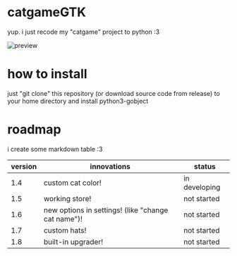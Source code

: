 # catgameGTK
yup. i just recode my "catgame" project to python :3

![preview](https://github.com/user-attachments/assets/d7c60fc2-2bad-425e-85bf-4bda83b1a5dc)

# how to install
just "git clone" this repository (or download source code from release) to your home directory and install python3-gobject

# roadmap

i create some markdown table :3

| version | innovations | status |
|---------|-------------|--------|
| 1.4     | custom cat color! | in developing |
| 1.5     | working store! | not started |
| 1.6     | new options in settings! (like "change cat name")! | not started |
| 1.7     | custom hats! | not started |
| 1.8     | built-in upgrader! | not started |

